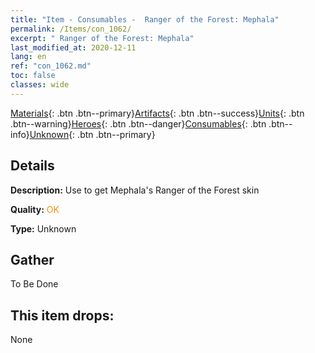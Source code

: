 ```yaml
---
title: "Item - Consumables -  Ranger of the Forest: Mephala"
permalink: /Items/con_1062/
excerpt: " Ranger of the Forest: Mephala"
last_modified_at: 2020-12-11
lang: en
ref: "con_1062.md"
toc: false
classes: wide
---
```

 [Materials](/Items/){: .btn .btn--primary}[Artifacts](/Items/Artifacts/){: .btn .btn--success}[Units](/Items/Units/){: .btn .btn--warning}[Heroes](/Items/Heroes/){: .btn .btn--danger}[Consumables](/Items/Consumables/){: .btn .btn--info}[Unknown](/Items/Unknown/){: .btn .btn--primary}

## Details
 **Description:** Use to get Mephala's Ranger of the Forest skin

 **Quality:** <span style="color: #FF8C00">OK</span>

 **Type:** Unknown

## Gather

  To Be Done

## This item drops:

  None

